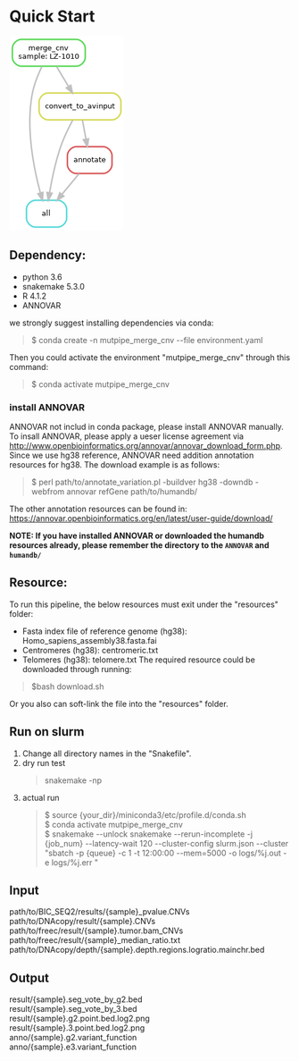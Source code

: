 # Quick Start 
![avatar](https://github.com/douymLab/mutpipe/blob/main/merge_cnv/dag.png)
## Dependency:  
- python 3.6
- snakemake 5.3.0
- R 4.1.2
- ANNOVAR

we strongly suggest installing dependencies via conda:

  > $ conda create -n mutpipe_merge_cnv --file environment.yaml

Then you could activate the environment "mutpipe_merge_cnv" through this command:
 
  > $ conda activate mutpipe_merge_cnv

### install ANNOVAR
ANNOVAR not includ in conda package, please install ANNOVAR manually.
To insall ANNOVAR, please apply a ueser license agreement via http://www.openbioinformatics.org/annovar/annovar_download_form.php.
Since we use hg38 reference, ANNOVAR need addition annotation resources for hg38. The download example is as follows:
> $ perl path/to/annotate_variation.pl -buildver hg38 -downdb -webfrom annovar refGene path/to/humandb/

The other annotation resources can be found in: https://annovar.openbioinformatics.org/en/latest/user-guide/download/

**NOTE: If you have installed ANNOVAR or downloaded the humandb resources already, please remember the directory to the `ANNOVAR` and `humandb/`**

## Resource:
To run this pipeline, the below resources must exit under the "resources" folder:
- Fasta index file of reference genome (hg38): Homo_sapiens_assembly38.fasta.fai
- Centromeres (hg38): centromeric.txt
- Telomeres (hg38): telomere.txt
The required resource could be downloaded through running:

> $bash download.sh

 Or you also can soft-link the file into the "resources" folder.

## Run on slurm

1. Change all directory names in the "Snakefile".
2. dry run test
    > snakemake -np
3. actual run
    > \$ source {your_dir}/miniconda3/etc/profile.d/conda.sh  
    > \$ conda activate mutpipe_merge_cnv  
    > \$ snakemake --unlock snakemake --rerun-incomplete -j {job_num} --latency-wait 120 --cluster-config slurm.json --cluster "sbatch -p {queue} -c 1 -t 12:00:00 --mem=5000 -o logs/%j.out -e logs/%j.err "

## Input
path/to/BIC_SEQ2/results/{sample}_pvalue.CNVs   
path/to/DNAcopy/result/{sample}.CNVs   
path/to/freec/result/{sample}.tumor.bam_CNVs   
path/to/freec/result/{sample}_median_ratio.txt   
path/to/DNAcopy/depth/{sample}.depth.regions.logratio.mainchr.bed   
## Output
result/{sample}.seg_vote_by_g2.bed   
result/{sample}.seg_vote_by_3.bed   
result/{sample}.g2.point.bed.log2.png   
result/{sample}.3.point.bed.log2.png   
anno/{sample}.g2.variant_function   
anno/{sample}.e3.variant_function   
